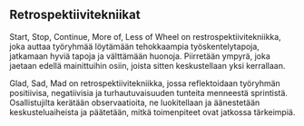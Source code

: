 ## Retrospektiivitekniikat

Start, Stop, Continue, More of, Less of Wheel on restrospektiivitekniikka, joka auttaa työryhmää löytämään tehokkaampia työskentelytapoja, jatkamaan hyviä tapoja ja välttämään huonoja. Piirretään ympyrä, joka jaetaan edellä mainittuihin osiin, joista sitten keskustellaan yksi kerrallaan.

Glad, Sad, Mad on retrospektiivitekniikka, jossa reflektoidaan työryhmän positiivisa, negatiivisia ja turhautuvaisuuden tunteita menneestä sprintistä. Osallistujilta kerätään observaatioita, ne luokitellaan ja äänestetään keskusteluaiheista ja päätetään, mitkä toimenpiteet ovat jatkossa tärkeimpiä.